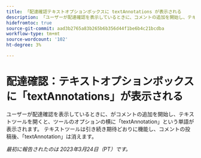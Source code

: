```yaml
---
title: 「配達確認テキストオプションボックスに textAnnotations が表示される
description: 「ユーザーが配達確認を表示しているときに、コメントの追加を開始し、テキストツールを開くと、ツールのオプションの横に「textAnnotation」という単語が表示されます。 テキストツールは引き続き期待どおりに機能し、コメントが投稿されると textAnnotation は消えます。
hidefromtoc: true
source-git-commit: aad3b2765a83b265b6b356d44f1be6b4c21bcdba
workflow-type: tm+mt
source-wordcount: '102'
ht-degree: 3%

---
```



# 配達確認：テキストオプションボックスに「textAnnotations」が表示される

<!--This article is on the WF and WFP TOCs-->

ユーザーが配達確認を表示しているときに、がコメントの追加を開始し、テキストツールを開くと、ツールのオプションの横に「textAnnotation」という単語が表示されます。 テキストツールは引き続き期待どおりに機能し、コメントの投稿後、「textAnnotation」は消えます。

_最初に報告されたのは 2023年3月24日（PT）です。_

